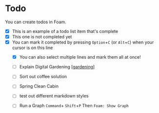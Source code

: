# Todo

You can create todos in Foam.

- [x] This is an example of a todo list item that's complete
- [x] This one is not completed yet
- [x] You can mark it completed by pressing `Option`+`C` (or `Alt`+`C`) when your cursor is on this line
  - [x] You can also select multiple lines and mark them all at once!
  - [ ] Explain Digital Gardening [[gardening]]
  - [ ] Sort out coffee solution
  - [ ] Spring Clean Cabin
  - [ ] test out different markdown styles
  - [ ] Run a Graph `Command`+ `Shift`+`P` Then `Foam: Show Graph`
  



[//begin]: # "Autogenerated link references for markdown compatibility"
[gardening]: gardening "Gardening"
[//end]: # "Autogenerated link references"
